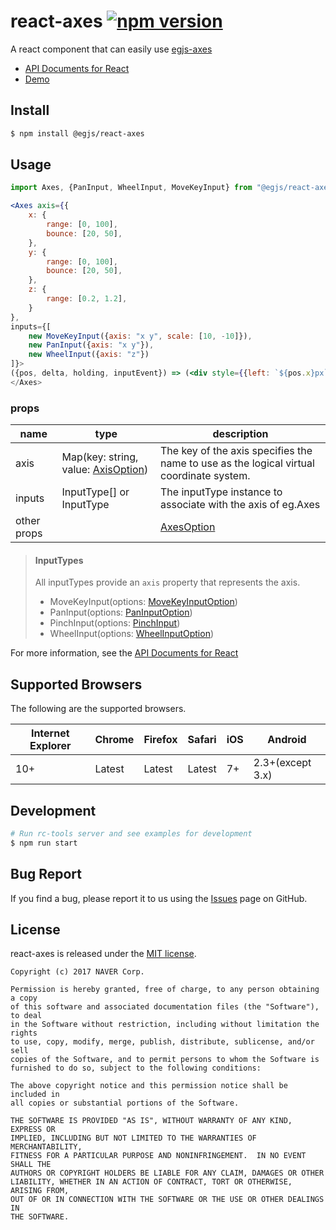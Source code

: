 # react-axes [![npm version](https://badge.fury.io/js/%40egjs%2Freact-axes.svg)](https://badge.fury.io/js/%40egjs%2Freact-axes)

A react component that can easily use [egjs-axes](https://github.com/naver/egjs-axes)

- [API Documents for React](https://github.com/naver/egjs-axes/wiki/Axes-API-for-react-(react-axes))
- [Demo](https://naver.github.io/egjs-axes/)


## Install
```bash
$ npm install @egjs/react-axes
```

## Usage

```jsx
import Axes, {PanInput, WheelInput, MoveKeyInput} from "@egjs/react-axes";

<Axes axis={{
    x: {
        range: [0, 100],
        bounce: [20, 50],
    },
    y: {
        range: [0, 100],
        bounce: [20, 50],
    },
    z: {
        range: [0.2, 1.2],
    }
},
inputs={[
    new MoveKeyInput({axis: "x y", scale: [10, -10]}),
    new PanInput({axis: "x y"}),
    new WheelInput({axis: "z"})
]}>
({pos, delta, holding, inputEvent}) => (<div style={{left: `${pos.x}px`, top: `${pox.y}px`, transform: `scale(${pos.z})`}}></div>)
</Axes>
```

### props
|name|type|description|
|---|---------------|---|
|axis|Map(key: string, value: [AxisOption](https://naver.github.io/egjs-axes/release/latest/doc/global.html#AxisOption))|The key of the axis specifies the name to use as the logical virtual coordinate system.|
|inputs|InputType[] or InputType| The inputType instance to associate with the axis of eg.Axes|
|other props||[AxesOption](https://naver.github.io/egjs-axes/release/latest/doc/global.html#AxesOptionObject)|

> #### InputTypes
> All inputTypes provide an `axis` property that represents the axis.
>
> * MoveKeyInput(options: [MoveKeyInputOption](https://naver.github.io/egjs-axes/release/latest/doc/global.html#MoveKeyInputOption))
> * PanInput(options: [PanInputOption](https://naver.github.io/egjs-axes/release/latest/doc/global.html#PanInputOption))
> * PinchInput(options: [PinchInput](https://naver.github.io/egjs-axes/release/latest/doc/global.html#PinchInputOption))
> * WheelInput(options: [WheelInputOption](https://naver.github.io/egjs-axes/release/latest/doc/global.html#WheelInputOption))

For more information, see the [API Documents for React](https://github.com/naver/egjs-axes/wiki/Axes-API-for-react-(react-axes))


## Supported Browsers
The following are the supported browsers.

|Internet Explorer|Chrome|Firefox|Safari|iOS|Android|
|---|---|---|---|---|---|
|10+|Latest|Latest|Latest|7+|2.3+(except 3.x)|



## Development

```bash
# Run rc-tools server and see examples for development
$ npm run start
```


## Bug Report

If you find a bug, please report it to us using the [Issues](https://github.com/naver/egjs-axes/issues) page on GitHub.


## License
react-axes is released under the [MIT license](https://github.com/naver/egjs-axes/blob/master/LICENSE).


```
Copyright (c) 2017 NAVER Corp.

Permission is hereby granted, free of charge, to any person obtaining a copy
of this software and associated documentation files (the "Software"), to deal
in the Software without restriction, including without limitation the rights
to use, copy, modify, merge, publish, distribute, sublicense, and/or sell
copies of the Software, and to permit persons to whom the Software is
furnished to do so, subject to the following conditions:

The above copyright notice and this permission notice shall be included in
all copies or substantial portions of the Software.

THE SOFTWARE IS PROVIDED "AS IS", WITHOUT WARRANTY OF ANY KIND, EXPRESS OR
IMPLIED, INCLUDING BUT NOT LIMITED TO THE WARRANTIES OF MERCHANTABILITY,
FITNESS FOR A PARTICULAR PURPOSE AND NONINFRINGEMENT.  IN NO EVENT SHALL THE
AUTHORS OR COPYRIGHT HOLDERS BE LIABLE FOR ANY CLAIM, DAMAGES OR OTHER
LIABILITY, WHETHER IN AN ACTION OF CONTRACT, TORT OR OTHERWISE, ARISING FROM,
OUT OF OR IN CONNECTION WITH THE SOFTWARE OR THE USE OR OTHER DEALINGS IN
THE SOFTWARE.
```
